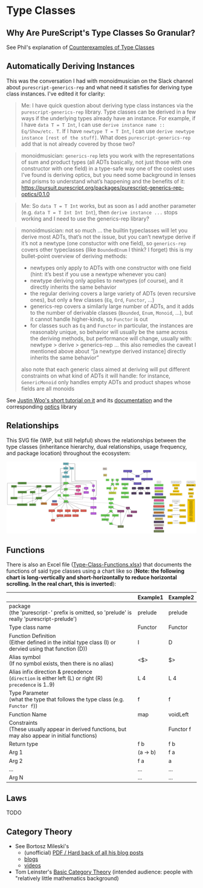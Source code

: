 # Type Classes

## Why Are PureScript's Type Classes So Granular?

See Phil's explanation of [Counterexamples of Type Classes](https://blog.functorial.com/posts/2015-12-06-Counterexamples.html)

## Automatically Deriving Instances

This was the conversation I had with monoidmusician on the Slack channel about `purescript-generics-rep` and what need it satisfies for deriving type class instances. I've edited it for clarity:
> Me: I have quick question about deriving type class instances via the `purescript-generics-rep` library. Type classes can be derived in a few ways if the underlying types already have an instance. For example, if I have `data T = T Int`, I can use `derive instance name :: Eq/Show/etc. T`. If I have `newtype T = T Int`, I can use `derive newtype instance [rest of the stuff]`. What does `purescript-generics-rep` add that is not already covered by those two?

> monoidmusician: `generics-rep` lets you work with the representations of sum and product types (all ADTs basically, not just those with one constructor with one field) in a type-safe way
> one of the coolest uses I’ve found is deriving optics, but you need some background in lenses and prisms to understand what’s happening and the benefits of it: https://pursuit.purescript.org/packages/purescript-generics-rep-optics/0.1.0

> Me: So `data T = T Int` works, but as soon as I add another parameter (e.g. `data T = T Int Int Int`), then `derive instance ...` stops working and I need to use the generics-rep library?

> monoidmusician: not so much ... the builtin typeclasses will let you derive most ADTs, that’s not the issue, but you can’t newtype derive if it’s not a newtype (one constuctor with one field), so `generics-rep` covers other typeclasses (like `BoundedEnum` I think? I forget)
> this is my bullet-point overview of deriving methods:
>    - newtypes only apply to ADTs with one constructor with one field (hint: it’s best if you use a newtype whenever you can)
>    - newtype deriving only applies to newtypes (of course), and it directly inherits the same behavior
>    - the regular deriving covers a large variety of ADTs (even recursive ones), but only a few classes (`Eq`, `Ord`, `Functor`, ...)
>    - generics-rep covers a similarly large number of ADTs, and it adds to the number of derivable classes (`Bounded`, `Enum`, `Monoid`, ...), but it cannot handle higher-kinds, so `Functor` is out
>    - for classes such as `Eq` and `Functor` in particular, the instances are reasonably unique, so behavior will usually be the same across the deriving methods, but performance will change, usually with: newtype > derive > generics-rep ... this also remedies the caveat I mentioned above about “[a newtype derived instance] directly inherits the same behavior”
>
> also note that each generic class aimed at deriving will put different constraints on what kind of ADTs it will handle: for instance, `GenericMonoid` only handles empty ADTs and product shapes whose fields are all monoids

See [Justin Woo's short tutorial on it](https://purescript-simple-json.readthedocs.io/en/latest/generics-rep.html) and its [documentation](https://pursuit.purescript.org/packages/purescript-generics-rep/6.1.0) and the corresponding [optics](https://pursuit.purescript.org/packages/purescript-generics-rep-optics/1.1.0) library

## Relationships

This SVG file (WIP, but still helpful) shows the relationships between the type classes (inheritance hierarchy, dual relationships, usage frequency, and package location) throughout the ecosystem:

![typeclass-relationships](./assets/Type-Class-Relationships.svg "Type Class Relationships")

## Functions

There is also an Excel file ([Type-Class-Functions.xlsx](./assets/Type-Class-Functions.xlsx)) that documents the functions of said type classes using a chart like so (**Note: the following chart is long-vertically and short-horizontally to reduce horizontal scrolling. In the real chart, this is inverted**):

| | Example1 | Example2
| - | - | - |
| package<br>(the 'purescript-' prefix is omitted, so 'prelude' is really 'purescript-prelude') | prelude | prelude
| Type class name | Functor | Functor
| Function Definition<br>(Either defined in the initial type class (I) or dervied using that function (D)) | I | D
| Alias symbol<br>(If no symbol exists, then there is no alias) | <$> | $>
| Alias infix direction & precedence<br>(`direction` is either left (L) or right (R)<br>`precedence` is 1..9) | L 4 | L 4
| Type Parameter<br>(what the type that follows the type class (e.g. `Functor f`)) | f | f
| Function Name | map | voidLeft
| Constraints<br>(These usually appear in derived functions, but may also appear in initial functions) | | Functor f
| Return type | f b | f b
| Arg 1 | (a -> b) | f a
| Arg 2 | f a | a
| ...   | ... | ... |
| Arg N | ... | ... |

## Laws

TODO

## Category Theory

- See Bortosz Mileski's
    - (unofficial) [PDF / Hard back of all his blog posts](https://github.com/hmemcpy/milewski-ctfp-pdf)
    - [blogs](https://bartoszmilewski.com/2014/10/28/category-theory-for-programmers-the-preface/)
    - [videos](https://www.youtube.com/playlist?list=PLbgaMIhjbmEnaH_LTkxLI7FMa2HsnawM_)
- Tom Leinster's [Basic Category Theory](https://arxiv.org/abs/1612.09375) (intended audience: people with "relatively little mathematics background)
